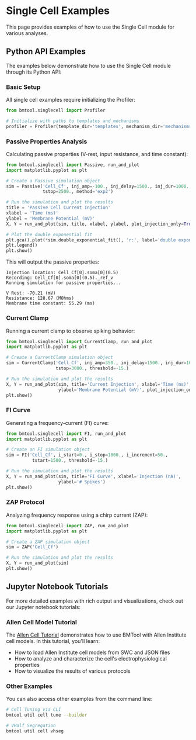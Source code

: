 # Single Cell Examples

This page provides examples of how to use the Single Cell module for various analyses.

## Python API Examples

The examples below demonstrate how to use the Single Cell module through its Python API:

### Basic Setup

All single cell examples require initializing the Profiler:

```python
from bmtool.singlecell import Profiler

# Initialize with paths to templates and mechanisms
profiler = Profiler(template_dir='templates', mechanism_dir='mechanisms', dt=0.1)
```

### Passive Properties Analysis

Calculating passive properties (V-rest, input resistance, and time constant):

```python
from bmtool.singlecell import Passive, run_and_plot
import matplotlib.pyplot as plt

# Create a Passive simulation object
sim = Passive('Cell_Cf', inj_amp=-100., inj_delay=1500., inj_dur=1000., 
              tstop=2500., method='exp2')

# Run the simulation and plot the results
title = 'Passive Cell Current Injection'
xlabel = 'Time (ms)'
ylabel = 'Membrane Potential (mV)'
X, Y = run_and_plot(sim, title, xlabel, ylabel, plot_injection_only=True)

# Plot the double exponential fit
plt.gca().plot(*sim.double_exponential_fit(), 'r:', label='double exponential fit')
plt.legend()
plt.show()
```

This will output the passive properties:
```
Injection location: Cell_Cf[0].soma[0](0.5)
Recording: Cell_Cf[0].soma[0](0.5)._ref_v
Running simulation for passive properties...

V Rest: -70.21 (mV)
Resistance: 128.67 (MOhms)
Membrane time constant: 55.29 (ms)
```

### Current Clamp

Running a current clamp to observe spiking behavior:

```python
from bmtool.singlecell import CurrentClamp, run_and_plot
import matplotlib.pyplot as plt

# Create a CurrentClamp simulation object
sim = CurrentClamp('Cell_Cf', inj_amp=350., inj_delay=1500., inj_dur=1000., 
                   tstop=3000., threshold=-15.)

# Run the simulation and plot the results
X, Y = run_and_plot(sim, title='Current Injection', xlabel='Time (ms)',
                    ylabel='Membrane Potential (mV)', plot_injection_only=True)
plt.show()
```

### FI Curve

Generating a frequency-current (FI) curve:

```python
from bmtool.singlecell import FI, run_and_plot
import matplotlib.pyplot as plt

# Create an FI simulation object
sim = FI('Cell_Cf', i_start=0., i_stop=1000., i_increment=50., 
          tstart=1500., threshold=-15.)

# Run the simulation and plot the results
X, Y = run_and_plot(sim, title='FI Curve', xlabel='Injection (nA)', 
                    ylabel='# Spikes')
plt.show()
```

### ZAP Protocol

Analyzing frequency response using a chirp current (ZAP):

```python
from bmtool.singlecell import ZAP, run_and_plot
import matplotlib.pyplot as plt

# Create a ZAP simulation object
sim = ZAP('Cell_Cf')

# Run the simulation and plot the results
X, Y = run_and_plot(sim)
plt.show()
```

## Jupyter Notebook Tutorials

For more detailed examples with rich output and visualizations, check out our Jupyter notebook tutorials:

### Allen Cell Model Tutorial

The [Allen Cell Tutorial](single_cell/Allen_tutorial/singleCellTutorial.ipynb) demonstrates how to use BMTool with Allen Institute cell models. In this tutorial, you'll learn:

- How to load Allen Institute cell models from SWC and JSON files
- How to analyze and characterize the cell's electrophysiological properties
- How to visualize the results of various protocols

### Other Examples

You can also access other examples from the command line:

```bash
# Cell Tuning via CLI
bmtool util cell tune --builder

# VHalf Segregation
bmtool util cell vhseg
``` 
